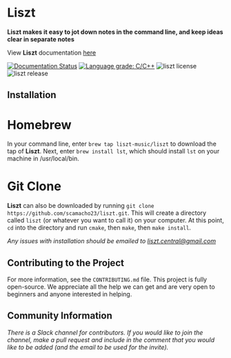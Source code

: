 # Liszt 

**Liszt makes it easy to jot down notes in the command line, and
keep ideas clear in separate notes**

View **Liszt** documentation [here](https://liszt.readthedocs.io "Liszt")

[![Documentation Status](https://readthedocs.org/projects/liszt/badge/?version=latest)](https://liszt.readthedocs.io/en/latest/?badge=latest)
[![Language grade: C/C++](https://img.shields.io/lgtm/grade/cpp/g/scamacho23/homebrew-liszt.svg?logo=lgtm&logoWidth=18)](https://lgtm.com/projects/g/scamacho23/homebrew-liszt/context:cpp)
![liszt license](https://img.shields.io/badge/license-GPL%20v3-success)
![liszt release](https://img.shields.io/badge/release-v1.1.7-informational)

## Installation

# Homebrew
In your command line, enter `brew tap liszt-music/liszt` to download the tap of **Liszt**. 
Next, enter `brew install lst`, which should install `lst` on your machine in /usr/local/bin.

# Git Clone
**Liszt** can also be downloaded by running `git clone https://github.com/scamacho23/liszt.git`. 
This will create a directory called `liszt` (or whatever you want to call it) on your computer.
At this point, `cd` into the directory and run `cmake`, then `make`, then `make install`.

*Any issues with installation should be emailed to liszt.central@gmail.com*

## Contributing to the Project
For more information, see the `CONTRIBUTING.md` file.
This project is fully open-source. We appreciate all the help
we can get and are very open to beginners and anyone interested
in helping.

## Community Information
*There is a Slack channel for contributors. If you would like to join
the channel, make a pull request and include in the comment that you
would like to be added (and the email to be used for the invite).*
